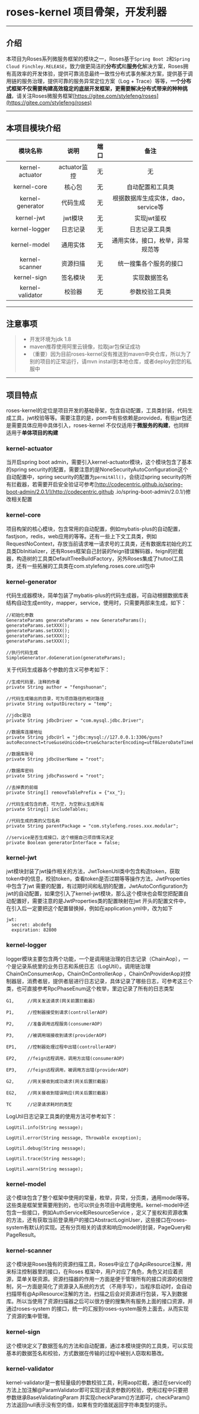 # roses-kernel 项目骨架，开发利器

---
   
## 介绍
本项目为Roses系列微服务框架的模块之一，Roses基于`Spring Boot 2`和`Spring Cloud Finchley.RELEASE`，致力做更简洁的**分布式**和**服务化**解决方案，Roses拥有高效率的开发体验，提供可靠消息最终一致性分布式事务解决方案，提供基于调用链的服务治理，提供可靠的服务异常定位方案（Log + Trace）等等，**一个分布式框架不仅需要构建高效稳定的底层开发框架，更需要解决分布式带来的种种挑战**，请关注Roses微服务框架[https://gitee.com/stylefeng/roses](https://gitee.com/stylefeng/roses)

---

## 本项目模块介绍

| 模块名称 | 说明 | 端口 | 备注 |
| :---: | :---: | :---: | :---: |
| kernel-actuator | actuator监控 | 无 | 无 |
| kernel-core | 核心包 | 无 | 自动配置和工具类 |
| kernel-generator | 代码生成 | 无 | 根据数据库生成实体，dao，service等 |
| kernel-jwt | jwt模块 | 无 | 实现jwt鉴权 |
| kernel-logger | 日志记录 | 无 | 日志记录工具类 |
| kernel-model | 通用实体 | 无 | 通用实体，接口，枚举，异常规范等 |
| kernel-scanner | 资源扫描 | 无 | 统一搜集各个服务的接口 |
| kernel-sign | 签名模块 | 无 | 实现数据签名 |
| kernel-validator | 校验器 | 无 | 参数校验工具类 |

---

## 注意事项

> * 开发环境为jdk 1.8
> * maven推荐使用阿里云镜像，拉取jar包保证成功
> * （重要）因为目前roses-kernel没有推送到maven中央仓库，所以为了别的项目的正常运行，请mvn install到本地仓库，或者deploy到您的私服中

---

## 项目特点

roses-kernel的定位是项目开发的基础骨架，包含自动配置，工具类封装，代码生成工具，jwt校验等等。需要注意的是，pom中有些依赖是provided，有些jar包还是需要具体应用中具体引入，roses-kernel
不仅仅适用于**微服务的构建**，也同样适用于**单体项目的构建**

### kernel-actuator

当开启spring boot admin，需要引入kernel-actuator模块，这个模块包含了基本的spring 
security的配置，需要注意的是NoneSecurityAutoConfiguration这个自动配置中，spring security的配置为`permitAll()`，会绕过spring 
security的所有拦截器，若需要开启安全验证可参考[http://codecentric.github.io/spring-boot-admin/2.0.1/](http://codecentric.github
.io/spring-boot-admin/2.0.1/)修改相关配置

### kernel-core

项目构架的核心模块，包含常用的自动配置，例如mybatis-plus的自动配置，fastjson，redis，web应用的等等。还有一些上下文工具类，例如RequestNoContext，存放当前请求唯一请求号的工具类，还有数据库初始化的工具类DbInitializer，还有Roses框架自己封装的feign错误解码器，feign的拦截器，构造树的工具类DefaultTreeBuildFactory，另外Roses集成了hutool工具类，还有一些拓展的工具类在com.stylefeng.roses.core.util包中

### kernel-generator

代码生成器模块，简单包装了mybatis-plus的代码生成器，可自动根据数据库表结构自动生成entity，mapper，service，使用时，只需要两部来生成，如下：
```
//初始化参数
GenerateParams generateParams = new GenerateParams();
generateParams.setXXX();
generateParams.setXXX();
generateParams.setXXX();
generateParams.setXXX();

//执行代码生成
SimpleGenerator.doGeneration(generateParams);
```

关于代码生成器各个参数的含义可参考如下：
```
//生成代码里，注释的作者
private String author = "fengshuonan";

//代码生成输出的目录，可为项目路径的相对路径
private String outputDirectory = "temp";

//jdbc驱动
private String jdbcDriver = "com.mysql.jdbc.Driver";

//数据库连接地址
private String jdbcUrl = "jdbc:mysql://127.0.0.1:3306/guns?autoReconnect=true&useUnicode=true&characterEncoding=utf8&zeroDateTimeBehavior=convertToNull&useSSL=false&serverTimezone=UTC";

//数据库账号
private String jdbcUserName = "root";

//数据库密码
private String jdbcPassword = "root";

//去掉表的前缀
private String[] removeTablePrefix = {"xx_"};

//代码生成包含的表，可为空，为空默认生成所有
private String[] includeTables;

//代码生成的类的父包名称
private String parentPackage = "com.stylefeng.roses.xxx.modular";

//service是否生成接口，这个根据自己项目情况决定
private Boolean generatorInterface = false;
```

### kernel-jwt

jwt模块封装了jwt操作相关的方法，JwtTokenUtil类中包含构造token，获取token中的信息，校验token，查看token是否过期等等操作方法，JwtProperties中包含了jwt
需要的配置，有过期时间和私钥的配置，JwtAutoConfiguration为jwt的自动配置，如果您引入了kernel-jwt模块，那么这个模块也会帮您把配置自动配置好，需要注意的是JwtProperties类的配置映射在jwt
开头的配置文件中，在引入后一定要把这个配置替换掉，例如在application.yml中，改为如下
```
jwt:
  secret: abcdefg
  expiration: 82800
```

### kernel-logger

logger模块主要包含两个功能，一个是调用链治理的日志记录（ChainAop），一个是记录系统里的业务日志和系统日志（LogUtil）。调用链治理ChainOnConsumerAop，ChainOnControllerAop
，ChainOnProviderAop对控制器层，消费者层，提供者层进行日志记录，具体记录了哪些日志，可参考这三个类，也可直接参考RpcPhaseEnum这个枚举，里边记录了所有的日志类型
```
G1,     //网关发送请求(网关前置拦截器)

P1,     //控制器接受到请求(controllerAOP)

P2,     //准备调用远程服务(consumerAOP)

P3,     //被调用端接收到请求(providerAOP)

EP1,    //控制器处理过程中出错(controllerAOP)

EP2,    //feign远程调用，调用方出错(consumerAOP)

EP3,    //feign远程调用，被调用方出错(providerAOP)

G2,     //网关接收到成功请求(网关后置拦截器)

EG2,    //网关接收到错误响应(网关后置拦截器)

TC      //记录请求耗时的类型
```

LogUtil日志记录工具类的使用方法可参考如下：

```
LogUtil.info(String message);

LogUtil.error(String message, Throwable exception);

LogUtil.debug(String message);

LogUtil.trace(String message);

LogUtil.warn(String message);
```

### kernel-model

这个模块包含了整个框架中使用的常量，枚举，异常，分页类，通用model等等。这些类是框架里需要用到的，也可以供业务项目中调用使用。kernel-model中还包含一些接口，例如AuthService和ResourceService
，定义了鉴权和资源收集的方法，还有获取当前登录用户的接口AbstractLoginUser，这些接口在roses-system有默认的实现。还有分页相关的请求和响应model的封装，PageQuery和PageResult。

### kernel-scanner

这个模块是Roses独有的资源扫描工具，Roses中设立了@ApiResource注解，用来标注控制器里的接口，在Roses
框架中，用户对应了角色，角色又对应着资源，菜单关联资源。资源扫描器的作用一方面是便于管理所有的接口资源的权限控制，另一方面是简化了资源录入系统的方式
 （不用手写），当程序启动时，会自动扫描带有@ApiResource注解的方法，扫描之后会对资源进行包装，写入到数据库。所以当使用了资源扫描器之后可以很方便的搜集所有服务上面的接口资源，并通过roses-system
 的接口，统一的汇报到roses-system服务上面去，从而实现了资源的集中管理。
 
 ### kernel-sign
 
 这个模块定义了数据签名的方法和自动配置，通过本模块提供的工具类，可以实现基本的数据签名和校验，方式数据在传输的过程中被别人窃取和篡改。
 
 ### kernel-validator
 
 kernel-validator是一套轻量级的参数校验工具，利用aop拦截，通过在service的方法上加注解@ParamValidator即可实现对请求参数的校验，使用过程中只要把参数继承BaseValidatingParam
 并实现checkParam()方法即可，checkParam()方法返回null表示没有空的值，如果有空的值就返回字符串类型的提示。